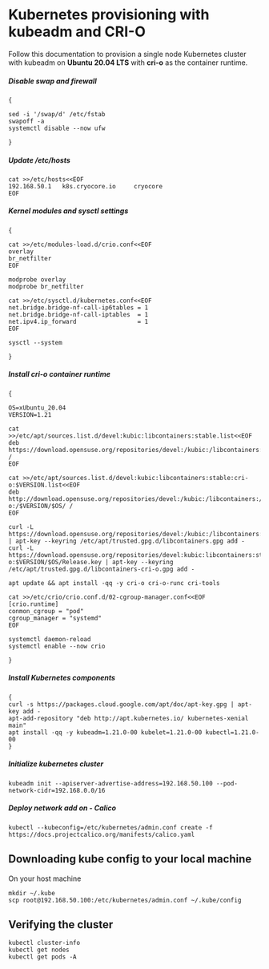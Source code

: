 # Kubernetes provisioning with kubeadm and CRI-O

Follow this documentation to provision a single node Kubernetes cluster with kubeadm on __Ubuntu 20.04 LTS__ with __cri-o__ as the container runtime.

##### Disable swap and firewall
```
{

sed -i '/swap/d' /etc/fstab
swapoff -a
systemctl disable --now ufw

}
```

##### Update /etc/hosts
```
cat >>/etc/hosts<<EOF
192.168.50.1   k8s.cryocore.io     cryocore
EOF
```

##### Kernel modules and sysctl settings
```
{

cat >>/etc/modules-load.d/crio.conf<<EOF
overlay
br_netfilter
EOF

modprobe overlay
modprobe br_netfilter

cat >>/etc/sysctl.d/kubernetes.conf<<EOF
net.bridge.bridge-nf-call-ip6tables = 1
net.bridge.bridge-nf-call-iptables  = 1
net.ipv4.ip_forward                 = 1
EOF

sysctl --system

}
```

##### Install cri-o container runtime
```
{

OS=xUbuntu_20.04
VERSION=1.21

cat >>/etc/apt/sources.list.d/devel:kubic:libcontainers:stable.list<<EOF
deb https://download.opensuse.org/repositories/devel:/kubic:/libcontainers:/stable/$OS/ /
EOF

cat >>/etc/apt/sources.list.d/devel:kubic:libcontainers:stable:cri-o:$VERSION.list<<EOF
deb http://download.opensuse.org/repositories/devel:/kubic:/libcontainers:/stable:/cri-o:/$VERSION/$OS/ /
EOF

curl -L https://download.opensuse.org/repositories/devel:/kubic:/libcontainers:/stable/$OS/Release.key | apt-key --keyring /etc/apt/trusted.gpg.d/libcontainers.gpg add -
curl -L https://download.opensuse.org/repositories/devel:kubic:libcontainers:stable:cri-o:$VERSION/$OS/Release.key | apt-key --keyring /etc/apt/trusted.gpg.d/libcontainers-cri-o.gpg add -

apt update && apt install -qq -y cri-o cri-o-runc cri-tools

cat >>/etc/crio/crio.conf.d/02-cgroup-manager.conf<<EOF
[crio.runtime]
conmon_cgroup = "pod"
cgroup_manager = "systemd"
EOF

systemctl daemon-reload
systemctl enable --now crio

}
```

##### Install Kubernetes components
```
{
curl -s https://packages.cloud.google.com/apt/doc/apt-key.gpg | apt-key add -
apt-add-repository "deb http://apt.kubernetes.io/ kubernetes-xenial main"
apt install -qq -y kubeadm=1.21.0-00 kubelet=1.21.0-00 kubectl=1.21.0-00
}
```

##### Initialize kubernetes cluster
```
kubeadm init --apiserver-advertise-address=192.168.50.100 --pod-network-cidr=192.168.0.0/16
```

##### Deploy network add on - Calico
```
kubectl --kubeconfig=/etc/kubernetes/admin.conf create -f https://docs.projectcalico.org/manifests/calico.yaml
```

## Downloading kube config to your local machine 
On your host machine
```
mkdir ~/.kube
scp root@192.168.50.100:/etc/kubernetes/admin.conf ~/.kube/config
```

## Verifying the cluster
```
kubectl cluster-info
kubectl get nodes
kubectl get pods -A
```
